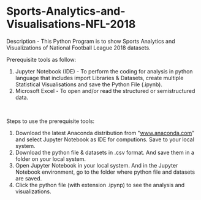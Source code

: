 # Sports-Analytics-and-Visualisations-NFL-2018
Description - This Python Program is to show Sports Analytics and Visualizations of National Football League 2018 datasets.
<br/>

Prerequisite tools as follow:
1) Jupyter Notebook (IDE) - To perform the coding for analysis in python language that includes import Libraries & Datasets, create multiple Statistical Visualisations and save the Python File (.ipynb).            
2) Microsoft Excel - To open and/or read the structured or semistructured data. 
<br/>

Steps to use the prerequisite tools:
1) Download the latest Anaconda distribution from "www.anaconda.com" and select Jupyter Notebook as IDE for computions. Save to your local system.
2) Download the python file & datasets in .csv format. And save them in a folder on your local system.
3) Open Jupyter Notebook in your local system. And in the Jupyter Notebook environment, go to the folder where python file and datasets are saved.
4) Click the python file (with extension .ipynp) to see the analysis and visualizations.
